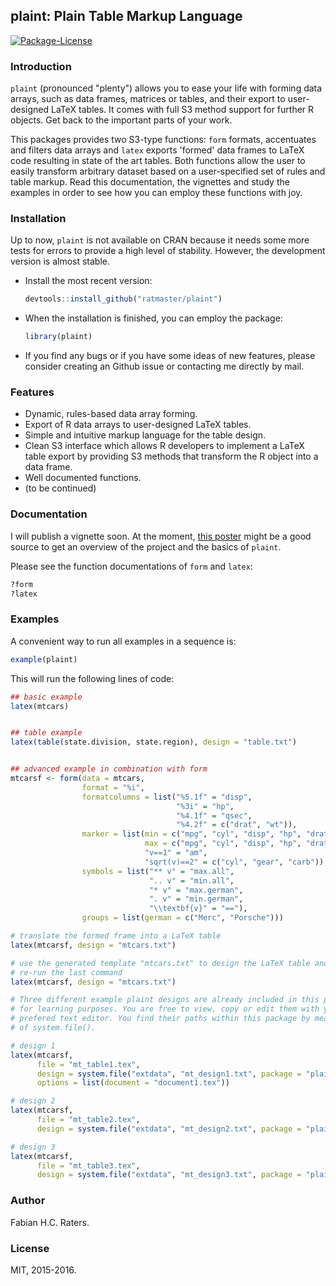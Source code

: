 ## plaint: Plain Table Markup Language
[![Package-License](https://img.shields.io/github/license/mashape/apistatus.svg)](https://opensource.org/licenses/MIT)

### Introduction
`plaint` (pronounced "plenty") allows you to ease your life with forming data
arrays, such as data frames, matrices or tables, and their export to
user-designed LaTeX tables. It comes with full S3 method support for further
R objects. Get back to the important parts of your work.

This packages provides two S3-type functions: `form` formats, accentuates and 
filters data arrays and `latex` exports 'formed' data frames to LaTeX code
resulting in state of the art tables. Both functions allow the user to easily
transform arbitrary dataset based on a user-specified set of rules and table
markup. Read this documentation, the vignettes and study the examples in order
to see how you can employ these functions with joy.

### Installation
Up to now, `plaint` is not available on CRAN because it needs some more tests
for errors to provide a high level of stability. However, the development
version is almost stable.

* Install the most recent version:

    ```r
    devtools::install_github("ratmaster/plaint")
    ```
    
* When the installation is finished, you can employ the package:

    ```r
    library(plaint)
    ```
    
* If you find any bugs or if you have some ideas of new features, please 
  consider creating an Github issue or contacting me directly by mail.

### Features
* Dynamic, rules-based data array forming.
* Export of R data arrays to user-designed LaTeX tables.
* Simple and intuitive markup language for the table design.
* Clean S3 interface which allows R developers to implement a LaTeX table
  export by providing S3 methods that transform the R object into a data frame.
* Well documented functions.
* (to be continued)

### Documentation
I will publish a vignette soon. At the moment, 
[this poster](http://ratmaster.de/plaint/poster.pdf) might be a good source to get
an overview of the project and the basics of `plaint`.

Please see the function documentations of `form` and `latex`:

```r
?form
?latex
```

### Examples
A convenient way to run all examples in a sequence is:

```r
example(plaint)
```

This will run the following lines of code:

```r
## basic example
latex(mtcars)


## table example
latex(table(state.division, state.region), design = "table.txt")


## advanced example in combination with form
mtcarsf <- form(data = mtcars,
                format = "%i",
                formatcolumns = list("%5.1f" = "disp",
                                     "%3i" = "hp",
                                     "%4.1f" = "qsec",
                                     "%4.2f" = c("drat", "wt")),
                marker = list(min = c("mpg", "cyl", "disp", "hp", "drat", "wt", "qsec"),
                              max = c("mpg", "cyl", "disp", "hp", "drat", "wt", "qsec"),
                              "v==1" = "am",
                              "sqrt(v)==2" = c("cyl", "gear", "carb")),
                symbols = list("** v" = "max.all",
                               ".. v" = "min.all",
                               "* v" = "max.german",
                               ". v" = "min.german",
                               "\\textbf{v}" = "=="),
                groups = list(german = c("Merc", "Porsche")))

# translate the formed frame into a LaTeX table
latex(mtcarsf, design = "mtcars.txt")

# use the generated template "mtcars.txt" to design the LaTeX table and
# re-run the last command
latex(mtcarsf, design = "mtcars.txt")

# Three different example plaint designs are already included in this package
# for learning purposes. You are free to view, copy or edit them with your
# prefered text editor. You find their paths within this package by means
# of system.file().

# design 1
latex(mtcarsf,
      file = "mt_table1.tex",
      design = system.file("extdata", "mt_design1.txt", package = "plaint"),
      options = list(document = "document1.tex"))

# design 2
latex(mtcarsf,
      file = "mt_table2.tex",
      design = system.file("extdata", "mt_design2.txt", package = "plaint"))

# design 3
latex(mtcarsf,
      file = "mt_table3.tex",
      design = system.file("extdata", "mt_design3.txt", package = "plaint"))
```

### Author

Fabian H.C. Raters.


### License

MIT, 2015-2016.
